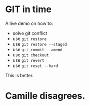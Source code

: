 # GIT in time

A live demo on how to:

- solve git conflict
- use `git restore`
- use `git restore --staged`
- use `git commit --amend`
- use `git checkout`
- use `git revert`
- use `git reset --hard`

This is better.

# Camille disagrees.